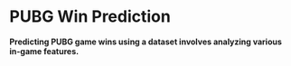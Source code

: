 

# PUBG Win Prediction

**Predicting PUBG game wins using a dataset involves analyzing various in-game features.**
